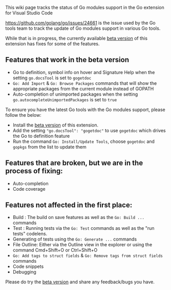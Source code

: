 This wiki page tracks the status of Go modules support in the Go extension for Visual Studio Code

https://github.com/golang/go/issues/24661 is the issue used by the Go tools team to track the update of Go modules support in various Go tools.

While that is in progress, the currently available [beta version](https://github.com/Microsoft/vscode-go/wiki/Use-the-beta-version-of-the-latest-Go-extension) of this extension has fixes for some of the features.

## Features that work in the beta version

- Go to definition, symbol info on hover and Signature Help when the setting `go.docsTool` is set to `gogetdoc` 
- `Go: Add Import` & `Go: Browse Packages` commands that will show the appropriate packages from the current module instead of GOPATH
- Auto-completion of unimported packages when the setting `go.autocompleteUnimportedPackages` is set to `true`


To ensure you have the latest Go tools with the Go modules support, please follow the below:
- Install the [beta version](https://github.com/Microsoft/vscode-go/wiki/Use-the-beta-version-of-the-latest-Go-extension) of this extension.
- Add the setting `"go.docsTool": "gogetdoc"` to use `gogetdoc` which drives the Go to definition feature
- Run the command `Go: Install/Update Tools`, choose `gogetdoc` and `gopkgs` from the list to update them

## Features that are broken, but we are in the process of fixing:
- Auto-completion
- Code coverage  

## Features not affected in the first place:
- Build : The build on save features as well as the `Go: Build ...` commands
- Test : Running tests via the `Go: Test` commands as well as the "run tests" codelens. 
- Generating of tests using the `Go: Generate ...` commands
- File Outline: Either via the Outline view in the explorer or using the command Cmd+Shift+O or Ctrl+Shift+O
- `Go: Add tags to struct fields` & `Go: Remove tags from struct fields` commands
- Code snippets
- Debugging


Please do try the [beta version](https://github.com/Microsoft/vscode-go/wiki/Use-the-beta-version-of-the-latest-Go-extension) and share any feedback/bugs you have.


